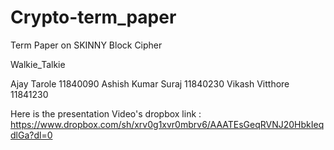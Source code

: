 # Crypto-term_paper
Term Paper on SKINNY Block Cipher 

Walkie_Talkie

Ajay Tarole 11840090
Ashish Kumar Suraj 11840230
Vikash Vitthore 11841230

Here is the presentation Video's dropbox link : https://www.dropbox.com/sh/xrv0g1xvr0mbrv6/AAATEsGeqRVNJ20HbkIeqdlGa?dl=0
